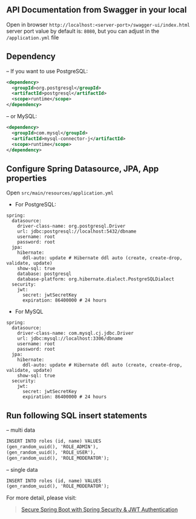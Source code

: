 ## API Documentation from Swagger in your local
Open in browser `http://localhost:<server-port>/swagger-ui/index.html` <br>
server port value by default is: `8080`, but you can adjust in the `/application.yml` file

## Dependency
– If you want to use PostgreSQL:
```xml
<dependency>
  <groupId>org.postgresql</groupId>
  <artifactId>postgresql</artifactId>
  <scope>runtime</scope>
</dependency>
```
– or MySQL:
```xml
<dependency>
  <groupId>com.mysql</groupId>
  <artifactId>mysql-connector-j</artifactId>
  <scope>runtime</scope>
</dependency>
```
## Configure Spring Datasource, JPA, App properties
Open `src/main/resources/application.yml`
- For PostgreSQL:
```
spring:
  datasource:
    driver-class-name: org.postgresql.Driver
    url: jdbc:postgresql://localhost:5432/dbname
    username: root
    password: root
  jpa:
    hibernate:
      ddl-auto: update # Hibernate ddl auto (create, create-drop, validate, update)
    show-sql: true
    database: postgresql
    database-platform: org.hibernate.dialect.PostgreSQLDialect
  security:
    jwt:
      secret: jwtSecretKey
      expiration: 86400000 # 24 hours
```
- For MySQL
```
spring:
  datasource:
    driver-class-name: com.mysql.cj.jdbc.Driver
    url: jdbc:mysql://localhost:3306/dbname
    username: root
    password: root
  jpa:
    hibernate:
      ddl-auto: update # Hibernate ddl auto (create, create-drop, validate, update)
    show-sql: true
  security:
    jwt:
      secret: jwtSecretKey
      expiration: 86400000 # 24 hours
```

## Run following SQL insert statements
– multi data
```xml
INSERT INTO roles (id, name) VALUES 
(gen_random_uuid(), 'ROLE_ADMIN'),
(gen_random_uuid(), 'ROLE_USER'),
(gen_random_uuid(), 'ROLE_MODERATOR');
```

– single data
```xml
INSERT INTO roles (id, name) VALUES 
(gen_random_uuid(), 'ROLE_MODERATOR');
```

For more detail, please visit:
> [Secure Spring Boot with Spring Security & JWT Authentication](https://bezkoder.com/spring-boot-jwt-authentication/)
